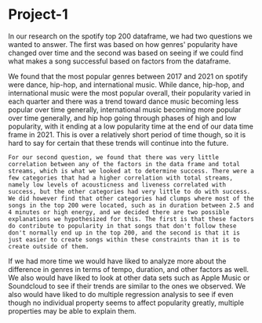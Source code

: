 # Project-1
  In our research on the spotify top 200 dataframe, we had two questions we wanted to answer. The first was based on how genres' popularity have changed over time and the second was based on seeing if we could find what makes a song successful based on factors from the dataframe. 
  
  We found that the most popular genres between 2017 and 2021 on spotify were dance, hip-hop, and international music. While dance, hip-hop, and international music were the most popular overall, their popularity varied in each quarter and there was a trend toward dance music becoming less popular over time generally, international music becoming more popular over time generally, and hip hop going through phases of high and low popularity, with it ending at a low popularity time at the end of our data time frame in 2021. This is over a relatively short period of time though, so it is hard to say for certain that these trends will continue into the future. 
  
    For our second question, we found that there was very little correlation between any of the factors in the data frame and total streams, which is what we looked at to determine success. There were a few categories that had a higher correlation with total streams, namely low levels of acousticness and liveness correlated with success, but the other categories had very little to do with success. We did however find that other categories had clumps where most of the songs in the top 200 were located, such as in duration between 2.5 and 4 minutes or high energy, and we decided there are two possible explanations we hypothesized for this. The first is that these factors do contribute to popularity in that songs that don't follow these don't normally end up in the top 200, and the second is that it is just easier to create songs within these constraints than it is to create outside of them. 
    
  If we had more time we would have liked to analyze more about the difference in genres in terms of tempo, duration, and other factors as well. We also would have liked to look at other data sets such as Apple Music or Soundcloud to see if their trends are similar to the ones we observed. We also would have liked to do multiple regression analysis to see if even though no individual property seems to affect popularity greatly, multiple properties may be able to explain them. 

